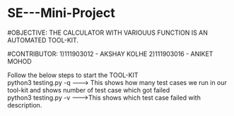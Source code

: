 # SE---Mini-Project

#OBJECTIVE:
  THE CALCULATOR WITH VARIOUUS FUNCTION IS AN AUTOMATED TOOL-KIT.
 
 
 #CONTRIBUTOR:
 1)111903012 - AKSHAY KOLHE
 2)111903016 - ANIKET MOHOD


Follow the below steps to start the TOOL-KIT
<br>
python3 testing.py -q  ---> This shows how many test cases we run in our tool-kit and shows number of test case which got failed
<br>
python3 testing.py -v  --->This shows which test case failed with description.
